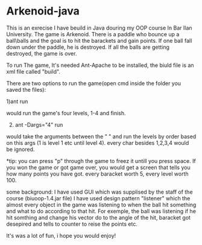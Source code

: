# Arkenoid-java
This is an exrecise I have beuild in Java douring my OOP course In Bar Ilan University.
The game is Arkenoid. There is a paddle who bounce up a ball\balls and the goal is to hit the barackets and gain points.
If one ball fall down under the paddle, he is destroyed. If all the balls are getting destroyed, the game is over.

To run The game, It's needed Ant-Apache to be installed, the biuld file is an xml file called "build".

There are two options to run the game(open cmd inside the folder you saved the files):

1)ant run

would run the game's four levels, 1-4 and finish.

2) ant -Dargs="4" run

would take the arguments between the " " and run the levels by order based on this args (1 is level 1 etc until level 4).
every char besides 1,2,3,4 would be ignored.

*tip:
you can press "p" through the game to freez it untill you press space.
If you won the game or got game over, you would get a screen that tells you how many points you have got. every baracket worth 5, every level
worth 100.

some background:
I have used GUI which was supplised by the staff of the course (biuoop-1.4.jar file)
I have used design pattern "listener" which the almost every object in the game was listening to when the ball hit something and what to do according to that hit.
For exemple, the ball was listening if he hit somthing and change his vector do to the angle of the hit, baracket got desepired and tells to counter to reise the
points etc.

It's was a lot of fun, i hope you would enjoy!
